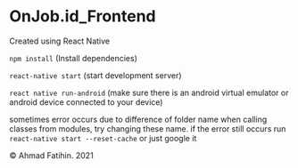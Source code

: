 # OnJob.id_Frontend

Created using React Native

``npm install`` (Install dependencies)

``react-native start`` (start development server)

``react native run-android`` (make sure there is an android virtual emulator or android device connected to your device)

sometimes error occurs due to difference of folder name when calling classes from modules, try changing these name.
if the error still occurs run ``react-native start --reset-cache``
or just google it

© Ahmad Fatihin. 2021
